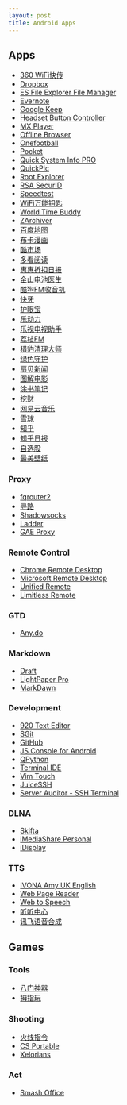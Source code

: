 ```yaml
---
layout: post
title: Android Apps
---
```


## Apps

* [360 WiFi快传]()
* [Dropbox](https://play.google.com/store/apps/details?id=com.dropbox.android)
* [ES File Explorer File Manager](https://play.google.com/store/apps/details?id=com.estrongs.android.pop)
* [Evernote](https://play.google.com/store/apps/details?id=com.evernote)
* [Google Keep](https://play.google.com/store/apps/details?id=com.google.android.keep)
* [Headset Button Controller](https://play.google.com/store/apps/details?id=com.kober.headsetbutton)
* [MX Player](https://play.google.com/store/apps/details?id=com.mxtech.videoplayer.ad)
* [Offline Browser](https://play.google.com/store/apps/details?id=it.nikodroid.offline)
* [Onefootball](https://play.google.com/store/apps/details?id=de.motain.iliga)
* [Pocket](https://play.google.com/store/apps/details?id=com.ideashower.readitlater.pro)
* [Quick System Info PRO](https://play.google.com/store/apps/details?id=org.uguess.android.sysinfo.pro)
* [QuickPic](https://play.google.com/store/apps/details?id=com.alensw.PicFolder)
* [Root Explorer](https://play.google.com/store/apps/details?id=com.speedsoftware.rootexplorer)
* [RSA SecurID](https://play.google.com/store/apps/details?id=com.speedsoftware.rootexplorer)
* [Speedtest](https://play.google.com/store/apps/details?id=org.zwanoo.android.speedtest)
* [WiFi万能钥匙](https://play.google.com/store/apps/details?id=com.halo.wifikey.wifilocating)
* [World Time Buddy](https://play.google.com/store/apps/details?id=com.helloka.worldtimebuddy)
* [ZArchiver](https://play.google.com/store/apps/details?id=ru.zdevs.zarchiver)
* [百度地图](https://play.google.com/store/apps/details?id=com.baidu.BaiduMap)
* [布卡漫画](http://www.ibuka.cn/)
* [酷市场](http://www.coolapk.com/apk/com.coolapk.market)
* [多看阅读](https://play.google.com/store/apps/details?id=com.duokan.reader)
* [惠惠折扣日报](https://play.google.com/store/apps/details?id=com.youdao.huihui.deals)
* [金山电池医生](https://play.google.com/store/apps/details?id=com.ijinshan.kbatterydoctor)
* [酷狗FM收音机](https://play.google.com/store/apps/details?id=com.kugou.fm)
* [快牙](https://play.google.com/store/apps/details?id=com.dewmobile.kuaiya.play)
* [护眼宝](https://play.google.com/store/apps/details?id=protect.eye)
* [乐动力](https://play.google.com/store/apps/details?id=cn.ledongli.ldl)
* [乐视电视助手](https://play.google.com/store/apps/details?id=com.letv.smartControl)
* [荔枝FM](https://play.google.com/store/apps/details?id=com.yibasan.lizhifm)
* [猎豹清理大师](https://play.google.com/store/apps/details?id=com.cleanmaster.mguard_cn)
* [绿色守护](https://play.google.com/store/apps/details?id=com.oasisfeng.greenify)
* [扇贝新闻](https://play.google.com/store/apps/details?id=com.shanbay.news)
* [图解电影](https://play.google.com/store/apps/details?id=com.wzm.moviepic)
* [涂书笔记](https://play.google.com/store/apps/details?id=com.baidu.notes)
* [挖财](https://play.google.com/store/apps/details?id=com.wacai365)
* [网易云音乐]()
* [雪球](https://play.google.com/store/apps/details?id=com.xueqiu.android)
* [知乎](https://play.google.com/store/apps/details?id=com.zhihu.android)
* [知乎日报](https://play.google.com/store/apps/details?id=com.zhihu.daily.android)
* [自选股](https://play.google.com/store/apps/details?id=com.tencent.portfolio)
* [最美壁纸]()


### Proxy

* [fqrouter2](https://play.google.com/store/apps/details?id=fq.router2)
* [寻路](https://play.google.com/store/apps/details?id=com.biganiseed.reindeer)
* [Shadowsocks](https://play.google.com/store/apps/details?id=com.github.shadowsocks)
* [Ladder](https://play.google.com/store/apps/details?id=com.biganiseed.ladder.trial)
* [GAE Proxy](https://play.google.com/store/apps/details?id=org.gaeproxy)

### Remote Control

* [Chrome Remote Desktop](https://play.google.com/store/apps/details?id=com.google.chromeremotedesktop)
* [Microsoft Remote Desktop](https://play.google.com/store/apps/details?id=com.microsoft.rdc.android)
* [Unified Remote](https://play.google.com/store/apps/details?id=com.Relmtech.Remote)
* [Limitless Remote](https://play.google.com/store/apps/details?id=dh.ControlPad.main)

### GTD

* [Any.do](https://play.google.com/store/apps/details?id=com.anydo)

### Markdown

* [Draft](https://play.google.com/store/apps/details?id=com.mvilla.draft)
* [LightPaper Pro](https://play.google.com/store/apps/details?id=com.clockworkengine.android.LightPaper)
* [MarkDawn](https://play.google.com/store/apps/details?id=com.blogspot.versionupsoft.markdawn)


### Development

* [920 Text Editor]()
* [SGit](https://play.google.com/store/apps/details?id=me.sheimi.sgit)
* [GitHub](https://play.google.com/store/apps/details?id=com.github.mobile)
* [JS Console for Android](https://play.google.com/store/apps/details?id=com.jgmcelwain.jsonsole)
* [QPython](https://play.google.com/store/apps/details?id=com.hipipal.qpyplus)
* [Terminal IDE](https://play.google.com/store/apps/details?id=com.spartacusrex.spartacuside)
* [Vim Touch](https://play.google.com/store/apps/details?id=net.momodalo.app.vimtouch)
* [JuiceSSH](https://play.google.com/store/apps/details?id=com.sonelli.juicessh)
* [Server Auditor - SSH Terminal](https://play.google.com/store/apps/details?id=com.server.auditor.ssh.client)

### DLNA

* [Skifta](https://play.google.com/store/apps/details?id=com.skifta.android.app)
* [iMediaShare Personal](https://play.google.com/store/apps/details?id=com.bianor.amspersonal)
* [iDisplay](https://play.google.com/store/apps/details?id=com.idisplay.virtualscreen)

### TTS

* [IVONA Amy UK English](https://play.google.com/store/apps/details?id=com.ivona.tts.voicebeta.eng.gbr.amy)
* [Web Page Reader](https://play.google.com/store/apps/details?id=info.bell_pepper)
* [Web to Speech](https://play.google.com/store/apps/details?id=com.practicalandroidapps.webtospeech)
* [听听中心](http://tingting.sdo.com/center/)
* [讯飞语音合成](http://www.coolapk.com/apk/com.iflytek.tts)


## Games

### Tools

* [八门神器]()
* [拇指玩]()

### Shooting

* [火线指令]()
* [CS Portable]()
* [Xelorians]()

### Act

* [Smash Office]()
